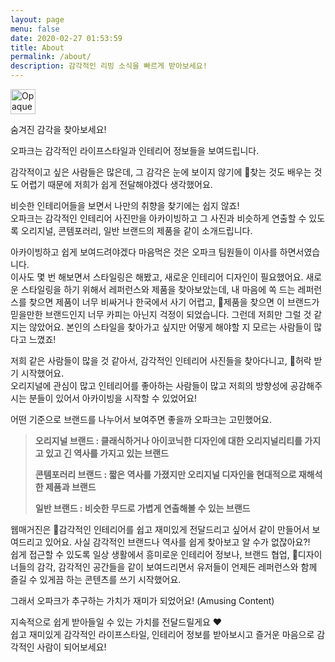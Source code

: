 ```yaml
---
layout: page
menu: false
date: 2020-02-27 01:53:59
title: About
permalink: /about/
description: 감각적인 리빙 소식을 빠르게 받아보세요!
---
```

<img  src="https://opaque.s3.ap-northeast-2.amazonaws.com/CI/Opaque+but+Definite.png" alt="Opaque but Definite" height="40px" />

숨겨진 감각을 찾아보세요!

오파크는 감각적인 라이프스타일과 인테리어 정보들을 보여드립니다.

감각적이고 싶은 사람들은 많은데, 그 감각은 눈에 보이지 않기에 찾는 것도 배우는 것도 어렵기 때문에 저희가 쉽게 전달해야겠다 생각했어요.

비슷한 인테리어들을 보면서 나만의 취향을 찾기에는 쉽지 않죠! \
오파크는 감각적인 인테리어 사진만을 아카이빙하고 그 사진과 비슷하게 연출할 수 있도록 오리지널, 콘템포러리, 일반 브랜드의 제품을 같이 소개드립니다. 

아카이빙하고 쉽게 보여드려야겠다 마음먹은 것은 오파크 팀원들이 이사를 하면서였습니다. \
이사도 몇 번 해보면서 스타일링은 해봤고, 새로운 인테리어 디자인이 필요했어요. 새로운 스타일링을 하기 위해서 레퍼런스와 제품을 찾아보았는데, 내 마음에 쏙 드는 레퍼런스를 찾으면 제품이 너무 비싸거나 한국에서 사기 어렵고, 제품을 찾으면 이 브랜드가 믿을만한 브랜드인지 너무 카피는 아닌지 걱정이 되었습니다. 그런데 저희만 그럴 것 같지는 않았어요. 본인의 스타일을 찾아가고 싶지만 어떻게 해야할 지 모르는 사람들이 많다고 느꼈죠!

저희 같은 사람들이 많을 것 같아서, 감각적인 인테리어 사진들을 찾아다니고, 허락 받기 시작했어요.\
오리지널에 관심이 많고 인테리어를 좋아하는 사람들이 많고 저희의 방향성에 공감해주시는 분들이 있어서 아카이빙을 시작할 수 있었어요! 

어떤 기준으로 브랜드를 나누어서 보여주면 좋을까 오파크는 고민했어요. 

> **오리지널 브랜드 : 클래식하거나 아이코닉한 디자인에 대한 오리지널리티를 가지고 있고 긴 역사를 가지고 있는 브랜드**
>
> **콘템포러리 브랜드 : 짧은 역사를 가졌지만 오리지널 디자인을 현대적으로 재해석한 제품과 브랜드** 
>
> **일반 브랜드 : 비슷한 무드로 가볍게 연출해볼 수 있는 브랜드**

웹매거진은 감각적인 인테리어를 쉽고 재미있게 전달드리고 싶어서 같이 만들어서 보여드리고 있어요. 사실 감각적인 브랜드나 역사를 쉽게 찾아보고 알 수가 없잖아요?! \
쉽게 접근할 수 있도록 일상 생활에서 흥미로운 인테리어 정보나, 브랜드 협업, 디자이너들의 감각, 감각적인 공간들을 같이 보여드리면서 유저들이 언제든 레퍼런스와 함께 즐길 수 있게끔 하는 콘텐츠를 쓰기 시작했어요.

그래서 오파크가 추구하는 가치가 재미가 되었어요! (Amusing Content)

지속적으로 쉽게 받아들일 수 있는 가치를 전달드릴게요 ❤️\
쉽고 재미있게 감각적인 라이프스타일, 인테리어 정보를 받아보시고 즐거운 마음으로 감각적인 사람이 되어보세요!